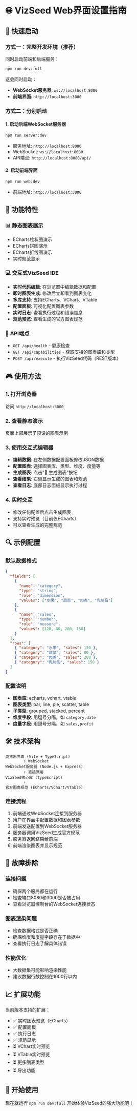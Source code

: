 # 🌐 VizSeed Web界面设置指南

## 🚀 快速启动

### 方式一：完整开发环境（推荐）
同时启动前端和后端服务：

```bash
npm run dev:full
```

这会同时启动：
- **WebSocket服务器**: `ws://localhost:8080`
- **前端界面**: `http://localhost:3000`

### 方式二：分别启动

#### 1. 启动后端WebSocket服务器
```bash
npm run server:dev
```
- 服务地址: `http://localhost:8080`
- WebSocket: `ws://localhost:8080`
- API端点: `http://localhost:8080/api/`

#### 2. 启动前端界面
```bash
npm run web:dev
```
- 前端地址: `http://localhost:3000`

## 🎯 功能特性

### 📊 **静态图表展示**
- ECharts柱状图演示
- ECharts饼图演示 
- ECharts折线图演示
- 实时规范显示

### 💻 **交互式VizSeed IDE**
- **实时代码编辑**: 在浏览器中编辑数据和配置
- **即时图表生成**: 修改后立即看到图表变化
- **多库支持**: 支持ECharts、VChart、VTable
- **配置面板**: 可视化配置图表参数
- **实时日志**: 查看执行过程和错误信息
- **规范预览**: 查看生成的官方图表规范

### 🔧 **API端点**

- `GET /api/health` - 健康检查
- `GET /api/capabilities` - 获取支持的图表库和类型
- `POST /api/execute` - 执行VizSeed代码（REST版本）

## 🎮 **使用方法**

### 1. 打开浏览器
访问 `http://localhost:3000`

### 2. 查看静态演示
页面上部展示了预设的图表示例

### 3. 使用交互式编辑器
- **编辑数据**: 在左侧数据配置面板修改JSON数据
- **配置图表**: 选择图表库、类型、维度、度量等
- **生成图表**: 点击"🚀 生成图表"按钮
- **查看结果**: 右侧显示生成的图表和规范
- **查看日志**: 底部日志面板显示执行过程

### 4. 实时交互
- 修改任何配置后点击生成图表
- 支持实时预览（目前仅ECharts）
- 可以查看生成的完整规范

## 🔍 **示例配置**

### 默认数据格式
```json
{
  "fields": [
    {
      "name": "category",
      "type": "string", 
      "role": "dimension",
      "values": ["水果", "蔬菜", "肉类", "乳制品"]
    },
    {
      "name": "sales",
      "type": "number",
      "role": "measure", 
      "values": [120, 80, 200, 150]
    }
  ],
  "rows": [
    { "category": "水果", "sales": 120 },
    { "category": "蔬菜", "sales": 80 },
    { "category": "肉类", "sales": 200 },
    { "category": "乳制品", "sales": 150 }
  ]
}
```

### 配置说明
- **图表库**: echarts, vchart, vtable
- **图表类型**: bar, line, pie, scatter, table
- **子类型**: grouped, stacked, percent
- **维度字段**: 用逗号分隔，如 `category,date`
- **度量字段**: 用逗号分隔，如 `sales,profit`

## 🛠️ **技术架构**

```
浏览器界面 (Vite + TypeScript)
        ↕ WebSocket
WebSocket服务器 (Node.js + Express)
        ↕ 直接调用
VizSeed核心库 (TypeScript)
        ↓
官方图表规范 (ECharts/VChart/VTable)
```

### 连接流程
1. 前端通过WebSocket连接到服务器
2. 用户在界面中配置数据和图表参数
3. 前端发送配置到WebSocket服务器
4. 服务器调用VizSeed生成官方规范
5. 服务器返回结果给前端
6. 前端渲染图表并显示规范

## 🚨 **故障排除**

### 连接问题
- 确保两个服务都在运行
- 检查端口8080和3000是否被占用
- 查看浏览器控制台的WebSocket连接状态

### 图表渲染问题
- 检查数据格式是否正确
- 确保维度和度量字段存在于数据中
- 查看执行日志了解具体错误

### 性能优化
- 大数据集可能影响渲染性能
- 建议数据行数控制在1000行以内

## 📈 **扩展功能**

当前版本支持的扩展：
- ✅ 实时图表预览（ECharts）
- ✅ 配置面板
- ✅ 执行日志
- ✅ 规范显示
- ⏳ VChart实时预览
- ⏳ VTable实时预览
- ⏳ 更多图表类型
- ⏳ 导出功能

## 🎉 **开始使用**

现在就运行 `npm run dev:full` 开始体验VizSeed的强大功能吧！